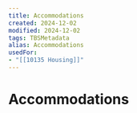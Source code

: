 ```yaml
---
title: Accommodations
created: 2024-12-02
modified: 2024-12-02
tags: TBSMetadata
alias: Accommodations
usedFor:
- "[[10135 Housing]]"
---
```

# Accommodations
